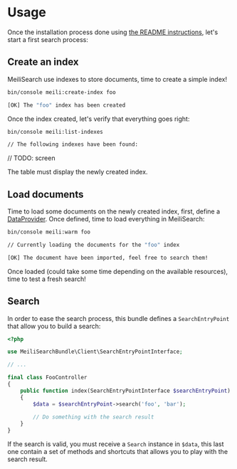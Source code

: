 # Usage

Once the installation process done using [the README instructions](./../README.md), let's start a first search process:

## Create an index

MeiliSearch use indexes to store documents, time to create a simple index!

```bash
bin/console meili:create-index foo

[OK] The "foo" index has been created
```

Once the index created, let's verify that everything goes right:

```bash
bin/console meili:list-indexes

// The following indexes have been found:

```

// TODO: screen

The table must display the newly created index. 

## Load documents

Time to load some documents on the newly created index, first, define a [DataProvider](data_provider.md).
Once defined, time to load everything in MeiliSearch:

```bash
bin/console meili:warm foo

// Currently loading the documents for the "foo" index

[OK] The document have been imported, feel free to search them!

```

Once loaded (could take some time depending on the available resources), time to test a fresh search!

## Search

In order to ease the search process, this bundle defines a `SearchEntryPoint` that allow you to build a search:

```php
<?php

use MeiliSearchBundle\Client\SearchEntryPointInterface;

// ...

final class FooController
{
    public function index(SearchEntryPointInterface $searchEntryPoint)
    {
        $data = $searchEntryPoint->search('foo', 'bar');
        
        // Do something with the search result
    }
}
```

If the search is valid, you must receive a `Search` instance in `$data`,
this last one contain a set of methods and shortcuts that allows you to play with the search result.
